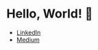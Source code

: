   # Hello, World! 👋

  - [LinkedIn](linkedin.com/in/gayan98)
  - [Medium](https://medium.com/@pathirage)

